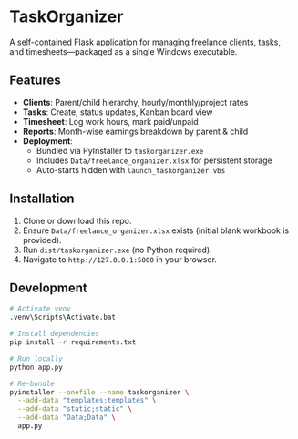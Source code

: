 # TaskOrganizer

A self-contained Flask application for managing freelance clients, tasks, and timesheets—packaged as a single Windows executable.

## Features

- **Clients**: Parent/child hierarchy, hourly/monthly/project rates  
- **Tasks**: Create, status updates, Kanban board view  
- **Timesheet**: Log work hours, mark paid/unpaid  
- **Reports**: Month-wise earnings breakdown by parent & child  
- **Deployment**:  
  - Bundled via PyInstaller to `taskorganizer.exe`  
  - Includes `Data/freelance_organizer.xlsx` for persistent storage  
  - Auto-starts hidden with `launch_taskorganizer.vbs`  

## Installation

1. Clone or download this repo.  
2. Ensure `Data/freelance_organizer.xlsx` exists (initial blank workbook is provided).  
3. Run `dist/taskorganizer.exe` (no Python required).  
4. Navigate to `http://127.0.0.1:5000` in your browser.

## Development

```bash
# Activate venv
.venv\Scripts\Activate.bat

# Install dependencies
pip install -r requirements.txt

# Run locally
python app.py

# Re-bundle
pyinstaller --onefile --name taskorganizer \
  --add-data "templates;templates" \
  --add-data "static;static" \
  --add-data "Data;Data" \
  app.py
